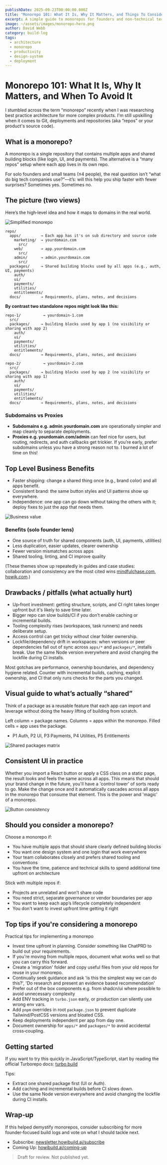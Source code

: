 ```yaml
---
publishDate: 2025-09-23T00:00:00.000Z
title: "Monorepo 101: What It Is, Why It Matters, and Things To Consider"
excerpt: A simple guide to monorepos for founders and non‑technical teammates. What a monorepo is, when it helps, when it hurts, and how to wrap your head around it conceptually.
image: ~/assets/images/monorepo-hero.png
author: David Webb
category: build-log
tags:
  - architecture
  - monorepo
  - productivity
  - design-system
  - deployment
---
```


# Monorepo 101: What It Is, Why It Matters, and When To Avoid It

I stumbled across the term “monorepo” recently when I was researching best practice architecture for more complex products. I'm still upskilling when it comes to Git, deployments and repositories (aka “repos” or your product's source code).

## What is a monorepo?

A monorepo is a single repository that contains multiple apps and shared building blocks (like login, UI, and payments). The alternative is a “many repos” setup where each app lives in its own repo.

For solo founders and small teams (≤4 people), the real question isn’t “what do big tech companies use?”—it’s: will this help you ship faster with fewer surprises? Sometimes yes. Sometimes no.

## The picture (two views)

Here’s the high‑level idea and how it maps to domains in the real world.

![Simplified monorepo](~/assets/images/simplified-monorepo.svg)

```text
repo/
  apps/         → Each app has it's on sub directory and source code
    marketing/  → yourdomain.com
      src/
    web/        → app.yourdomain.com
      src/
    admin/      → admin.yourdomain.com
      src/
  packages/     → Shared building blocks used by all apps (e.g., auth, UI, payments)
    auth/
    ui/
    payments/
    utilities/
    entitlements/
  docs/         → Requirements, plans, notes, and decisions
```

**By contrast two standalone repos might look like this:**
```text
repo-1/          → yourdomain-1.com
  src/
  packages/     → building blocks used by app 1 (no visibility or sharing with app 2)
    auth/
    ui/
    payments/
    utilities/
    entitlements/
  docs/         → Requirements, plans, notes, and decisions

repo-2/          → yourdomain-2.com
  src/
  packages/     → building blocks used by app 2 (no visibility or sharing with app 1)
    auth/
    ui/
    payments/
    utilities/
    entitlements/
  docs/         → Requirements, plans, notes, and decisions
```

### Subdomains vs Proxies
- **Subdomains e.g. admin.yourdomain.com** are operationally simpler and map cleanly to separate deployments.
- **Proxies e.g. yourdomain.com/admin** can feel nice for users, but routing, redirects, and auth callbacks get trickier. If you’re early, prefer subdomains unless you have a strong reason not to. I burned a lot of time on this!

## Top Level Business Benefits

- Faster shipping: change a shared thing once (e.g., brand color) and all apps benefit.
- Consistent brand: the same button styles and UI patterns show up everywhere.
- Independence: one app can go down without taking the others with it; deploy fixes to just the app that needs them.

![Business value](~/assets/images/monorepo-business-value.svg)

### Benefits (solo founder lens)
- One source of truth for shared components (auth, UI, payments, utilities)
- Less duplication, easier updates, clearer ownership
- Fewer version mismatches across apps
- Shared tooling, linting, and CI improve quality

(These themes show up repeatedly in guides and case studies: collaboration and consistency are the most cited wins [mindfulchase.com](https://www.mindfulchase.com/deep-dives/monorepo-fundamentals-deep-dives-into-unified-codebases/getting-started-with-monorepo-architecture-best-practices-and-principles.html?utm_source=openai), [howik.com](https://howik.com/best-practices-for-javascript-monorepos?utm_source=openai).)

## Drawbacks / pitfalls (what actually hurt)
- Up‑front investment: getting structure, scripts, and CI right takes longer upfront but it's likely to save time later.
- Bigger repo can slow builds/CI if you don’t enable caching or incremental builds.
- Tooling complexity rises (workspaces, task runners) and needs deliberate setup.
- Access control can get tricky without clear folder ownership.
- Lockfile/dependency drift in workspaces: when versions or peer dependencies fall out of sync across `apps/*` and `packages/*`, installs break. Use the same Node version everywhere and avoid changing the lockfile during CI installs.

Most gotchas are performance, ownership boundaries, and dependency hygiene related. Counter with incremental builds, caching, explicit ownership, and CI that only runs checks for the parts you changed.

## Visual guide to what’s actually “shared”

Think of a package as a reusable feature that each app can import and leverage without doing the heavy lifting of building from scratch.

Left column = package names. Columns = apps within the monorepo. Filled cells = app uses the package.

- P1 Auth, P2 UI, P3 Payments, P4 Utilities, P5 Entitlements

![Shared packages matrix](~/assets/images/packages-matrix.svg)

## Consistent UI in practice

Whether you import a React button or apply a CSS class on a static page, the result looks and feels the same across all apps. This means that should your brand change in the future, you'll have a 'control tower' of sorts ready to go. Make the change once and it automatically cascades across all apps in the monorepo that consume that element. This is the power and 'magic' of a monorepo.

![Button consistency](~/assets/images/button-consistency.svg)

## Should you consider a monorepo?

Choose a monorepo if:
- You have multiple apps that should share clearly defined building blocks
- You want one design system and one login that work everywhere
- Your team collaborates closely and prefers shared tooling and conventions
- You have the time, patience and technical skills to spend additional time upfront on architecture

Stick with multiple repos if:
- Projects are unrelated and won’t share code
- You need strict, separate governance or vendor boundaries per app
- You want to keep each app’s lifecycle completely independent
- You don't want to invest upfront time getting it right

## Top tips if you're considering a monorepo

Practical tips for implementing a monorepo
- Invest time upfront in planning. Consider something like ChatPRD to build out your requirements.
- If you're moving from multiple repos, document what works well so that you can carry this forward.
- Create a 'migration' folder and copy useful files from your old repos for reuse in your monorepo.
- Continually seek guidance and ask 'is this the simplest way we can do this?', 'Do research and present an evidence based recommendation'
- Prefer out of the box components e.g. from shadcn/ui where possible to avoid unnecessary complexity
- Add ENV tracking in `turbo.json` early, or production can silently use wrong env vars.
- Add `pnpm` overrides in root `package.json` to prevent duplicate Tailwind/PostCSS versions and bloated CSS.
- Keep deployments independent per app from day one.
- Document ownership for `apps/*` and `packages/*` to avoid accidental cross‑coupling.

## Getting started

If you want to try this quickly in JavaScript/TypeScript, start by reading the official Turborepo docs: [turbo.build](https://turbo.build/)

Tips:
- Extract one shared package first (UI or Auth).
- Add caching and incremental builds before CI slows down.
- Use the same Node version everywhere and avoid changing the lockfile during CI installs.

## Wrap‑up

If this helped demystify monorepos, consider subscribing for more founder‑focused build logs and vote on what I should tackle next.

- Subscribe: [newsletter.howibuild.ai/subscribe](https://newsletter.howibuild.ai/subscribe)
- Coming Up: [howibuild.ai/coming-up](https://howibuild.ai/coming-up)

> Draft for review. Not published yet.
